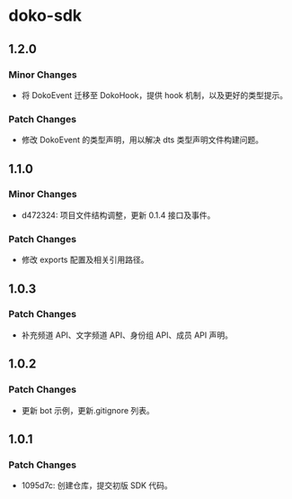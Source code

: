 # doko-sdk

## 1.2.0

### Minor Changes

- 将 DokoEvent 迁移至 DokoHook，提供 hook 机制，以及更好的类型提示。

### Patch Changes

- 修改 DokoEvent 的类型声明，用以解决 dts 类型声明文件构建问题。

## 1.1.0

### Minor Changes

- d472324: 项目文件结构调整，更新 0.1.4 接口及事件。

### Patch Changes

- 修改 exports 配置及相关引用路径。

## 1.0.3

### Patch Changes

- 补充频道 API、文字频道 API、身份组 API、成员 API 声明。

## 1.0.2

### Patch Changes

- 更新 bot 示例，更新.gitignore 列表。

## 1.0.1

### Patch Changes

- 1095d7c: 创建仓库，提交初版 SDK 代码。
